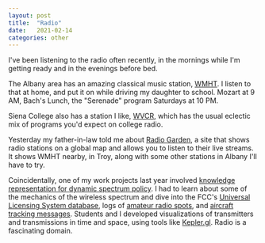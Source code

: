 ```yaml
---
layout: post
title:  "Radio"
date:   2021-02-14
categories: other
---
```


I've been listening to the radio often recently, in the mornings while I'm getting ready and in the evenings before bed.

The Albany area has an amazing classical music station, [WMHT](https://www.wmht.org/classical/). I listen to that at home, and put it on while driving my daughter to school. Mozart at 9 AM, Bach's Lunch, the "Serenade" program Saturdays at 10 PM.

Siena College also has a station I like, [WVCR](https://www.wvcr.com/), which has the usual eclectic mix of programs you'd expect on college radio.

Yesterday my father-in-law told me about [Radio Garden](http://radio.garden/), a site that shows radio stations on a global map and allows you to listen to their live streams. It shows WMHT nearby, in Troy, along with some other stations in Albany I'll have to try.

Coincidentally, one of my work projects last year involved [knowledge representation for dynamic spectrum policy](https://science.rpi.edu/itws/news/knowledge-representation-dynamic-spectrum-policy). I had to learn about some of the mechanics of the wireless spectrum and dive into the FCC's [Universal Licensing System database](https://en.wikipedia.org/wiki/Universal_Licensing_System), logs of [amateur radio spots](https://en.wikipedia.org/wiki/Amateur_radio), and [aircraft tracking messages](https://en.wikipedia.org/wiki/Automatic_Dependent_Surveillance%E2%80%93Broadcast). Students and I developed visualizations of transmitters and transmissions in time and space, using tools like [Kepler.gl](https://kepler.gl/). Radio is a fascinating domain.